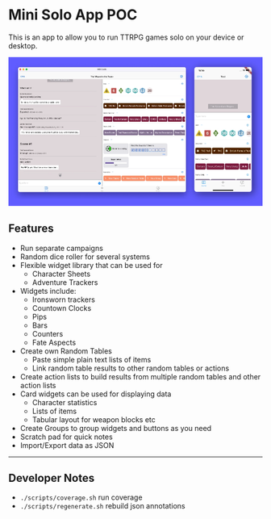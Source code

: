 # Mini Solo App POC

This is an app to allow you to run TTRPG games solo on your device or desktop.

![Screenshot of Mini Solo App](./mini-solo-github-screenshot.webp )

## Features

- Run separate campaigns
- Random dice roller for several systems
- Flexible widget library that can be used for
  - Character Sheets
  - Adventure Trackers
- Widgets include:
  - Ironsworn trackers
  - Countown Clocks
  - Pips
  - Bars
  - Counters
  - Fate Aspects
- Create own Random Tables
  - Paste simple plain text lists of items
  - Link random table results to other random tables or actions
- Create action lists to build results from multiple random tables and other action lists
- Card widgets can be used for displaying data
  - Character statistics
  - Lists of items
  - Tabular layout for weapon blocks etc
- Create Groups to group widgets and buttons as you need
- Scratch pad for quick notes
- Import/Export data as JSON

---

## Developer Notes

- `./scripts/coverage.sh` run coverage
- `./scripts/regenerate.sh` rebuild json annotations
